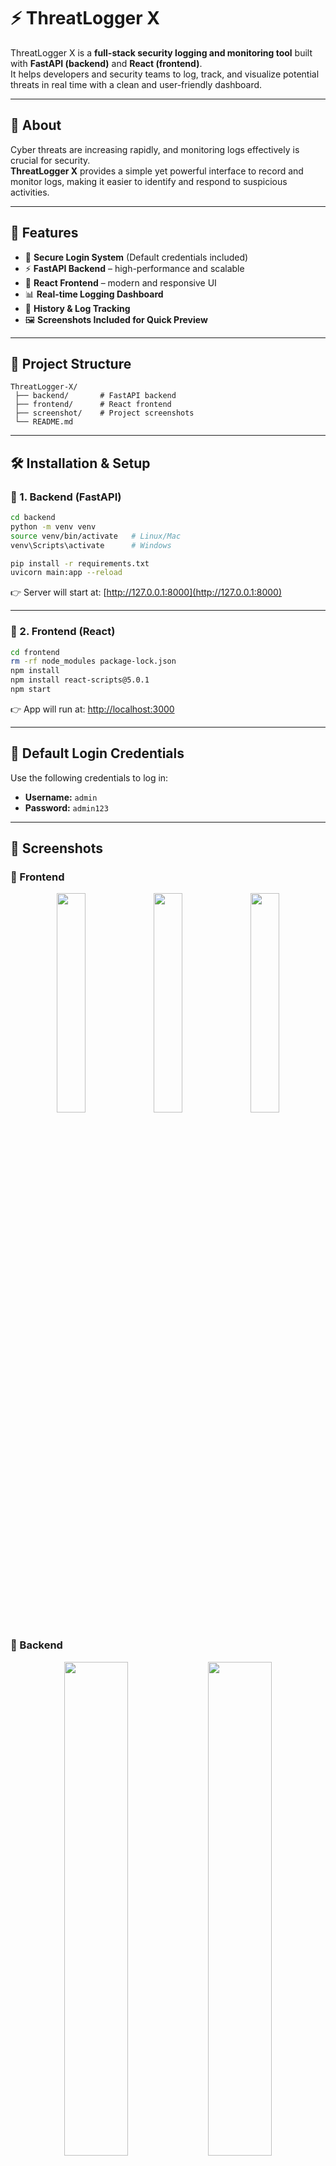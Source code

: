 # ⚡ ThreatLogger X

ThreatLogger X is a **full-stack security logging and monitoring tool** built with **FastAPI (backend)** and **React (frontend)**.  
It helps developers and security teams to log, track, and visualize potential threats in real time with a clean and user-friendly dashboard.

---

## 📖 About

Cyber threats are increasing rapidly, and monitoring logs effectively is crucial for security.  
**ThreatLogger X** provides a simple yet powerful interface to record and monitor logs, making it easier to identify and respond to suspicious activities.  

---

## 🚀 Features
- 🔐 **Secure Login System** (Default credentials included)  
- ⚡ **FastAPI Backend** – high-performance and scalable  
- 🎨 **React Frontend** – modern and responsive UI  
- 📊 **Real-time Logging Dashboard**  
- 📝 **History & Log Tracking**  
- 🖼️ **Screenshots Included for Quick Preview**  

---

## 📂 Project Structure
```
ThreatLogger-X/
 ├── backend/       # FastAPI backend
 ├── frontend/      # React frontend
 ├── screenshot/    # Project screenshots
 └── README.md
```

---

## 🛠️ Installation & Setup

### 🔹 1. Backend (FastAPI)
```bash
cd backend
python -m venv venv
source venv/bin/activate   # Linux/Mac
venv\Scripts\activate      # Windows

pip install -r requirements.txt
uvicorn main:app --reload
```

👉 Server will start at: [http://127.0.0.1:8000](http://127.0.0.1:8000)

---

### 🔹 2. Frontend (React)
```bash
cd frontend
rm -rf node_modules package-lock.json
npm install
npm install react-scripts@5.0.1
npm start
```

👉 App will run at: [http://localhost:3000](http://localhost:3000)

---

## 🔑 Default Login Credentials
Use the following credentials to log in:

- **Username:** `admin`  
- **Password:** `admin123`  

---

## 📸 Screenshots

### 🔹 Frontend
<p align="center">
  <img src="screenshot/frontend/frontend1.png" width="30%"/>
  <img src="screenshot/frontend/frontend2.png" width="30%"/>
  <img src="screenshot/frontend/frontend3.png" width="30%"/>
</p>

### 🔹 Backend
<p align="center">
  <img src="screenshot/backend/backend1.png" width="45%"/>
  <img src="screenshot/backend/backend2.png" width="45%"/>
</p>
<p align="center">
  <img src="screenshot/backend/backend3.png" width="90%"/>
</p>

---

## 📌 Tech Stack
- **Backend:** Python, FastAPI, Uvicorn  
- **Frontend:** React, JavaScript  
- **Other Tools:** Jinja2, Rich, Node.js, NPM  

---

## 📧 Contact
👤 **Author:** [Prasad Sarkate](https://github.com/Prasadsarkate)  
📬 Feel free to reach out for feedback or collaboration!  

---

## 📝 Note
⚠️ This project is built for **learning and development purposes**.  
It is not intended for production use without proper security enhancements.  
